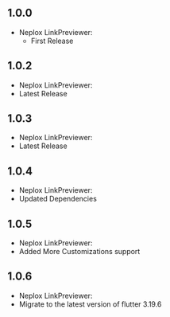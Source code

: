 ## 1.0.0

* Neplox LinkPreviewer:
  * First Release

## 1.0.2

* Neplox LinkPreviewer:
* Latest Release

## 1.0.3

* Neplox LinkPreviewer:
* Latest Release

## 1.0.4

* Neplox LinkPreviewer:
* Updated Dependencies

## 1.0.5

* Neplox LinkPreviewer:
* Added More Customizations support

## 1.0.6

* Neplox LinkPreviewer:
* Migrate to the latest version of flutter 3.19.6
